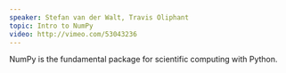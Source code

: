 ```yaml
---
speaker: Stefan van der Walt, Travis Oliphant
topic: Intro to NumPy
video: http://vimeo.com/53043236
---
```


NumPy is the fundamental package for scientific computing with Python.

